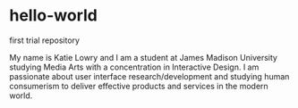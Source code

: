 # hello-world
first trial repository 

My name is Katie Lowry and I am a student at James Madison University studying Media Arts with a concentration in Interactive Design. I am passionate about user interface research/development and studying human consumerism to deliver effective products and services in the modern world.
